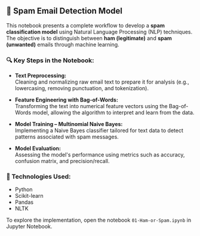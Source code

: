 ## 📧 Spam Email Detection Model

This notebook presents a complete workflow to develop a **spam classification model** using Natural Language Processing (NLP) techniques. The objective is to distinguish between **ham (legitimate)** and **spam (unwanted)** emails through machine learning.

### 🔍 Key Steps in the Notebook:

- **Text Preprocessing:**  
  Cleaning and normalizing raw email text to prepare it for analysis (e.g., lowercasing, removing punctuation, and tokenization).
  
- **Feature Engineering with Bag-of-Words:**  
  Transforming the text into numerical feature vectors using the Bag-of-Words model, allowing the algorithm to interpret and learn from the data.
  
- **Model Training – Multinomial Naive Bayes:**  
  Implementing a Naive Bayes classifier tailored for text data to detect patterns associated with spam messages.

- **Model Evaluation:**  
  Assessing the model's performance using metrics such as accuracy, confusion matrix, and precision/recall.

### 🧪 Technologies Used:

- Python  
- Scikit-learn  
- Pandas  
- NLTK  

To explore the implementation, open the notebook `01-Ham-or-Spam.ipynb` in Jupyter Notebook.


